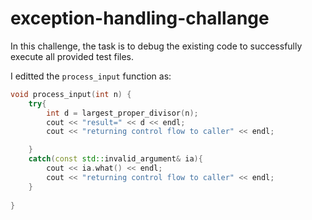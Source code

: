 # exception-handling-challange
In this challenge, the task is to debug the existing code to successfully execute all provided test files.

I editted the `process_input` function as:

```cpp
void process_input(int n) {
    try{
        int d = largest_proper_divisor(n);
        cout << "result=" << d << endl;
        cout << "returning control flow to caller" << endl;

    }
    catch(const std::invalid_argument& ia){
        cout << ia.what() << endl;
        cout << "returning control flow to caller" << endl;
    }
        
}
```
